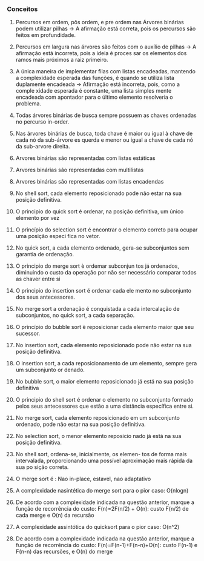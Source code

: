 ### Conceitos

1) Percursos em ordem, pôs ordem, e pre ordem nas Árvores binárias podem utilizar pilhas -> A afirmação está correta, pois os percursos são feitos em profundidade.

2) Percursos em largura nas árvores são feitos com o auxílio de pilhas -> A afirmação está incorreta, pois a ideia é proces sar os elementos dos ramos mais próximos a raiz primeiro.

3) A única maneira de implementar filas com listas encadeadas, mantendo a complexidade esperada das funções, é quando se utiliza lista duplamente encadeada -> Afirmação está incorreta, pois, como a comple xidade esperada é constante, uma lista simples mente encadeada com apontador para o último elemento resolveria o problema.

4) Todas árvores binárias de busca sempre possuem as chaves ordenadas no percurso in-order.

5) Nas árvores binárias de busca, toda chave é maior ou igual à chave de cada nó da sub-árvore es querda e menor ou igual a chave de cada nó da sub-arvore direita.

6) Arvores binárias são representadas com listas estáticas 

7) Arvores binárias são representadas com multilistas

8) Arvores binárias são representadas com listas encadendas

9) No shell sort, cada elemento reposicionado pode não estar na sua posição definitiva.

10) O principio do quick sort é ordenar, na posição definitiva, um único elemento por vez

11) O princípio do selection sort é encontrar o elemento correto para ocupar uma posição especi fica no vetor.

12) No quick sort, a cada elemento ordenado, gera-se subconjuntos sem garantia de ordenação.

13) O principio do merge sort è ordemar subconjun tos já ordenados, diminuindo o custo da operação por não ser necessário comparar todos as chaver entre si

14) O principio do insertion sort é ordenar cada ele mento no subconjunto dos seus antecessores.

15) No merge sort a ordenação é conquistada a cada intercalação de subconjuntos, no quick sort, a cada separação.

16) O princípio do bubble sort è reposicionar cada elemento maior que seu sucessor.

17) No insertion sort, cada elemento reposicionado pode não estar na sua posição definitiva.

18) O insertion sort, a cada reposicionamento de um elemento, sempre gera um subconjunto or denado.

19) No bubble sort, o maior elemento reposicionado já está na sua posição definitiva

20) O principio do shell sort é ordenar o elemento no subconjunto formado pelos seus antecessores que estão a uma distância específica entre si.

21) No merge sort, cada elemento reposicionado em um subconjunto ordenado, pode não estar na sua posição definitiva.

22) No selection sort, o menor elemento reposicio nado já está na sua posição definitiva.

23) No shell sort, ordena-se, inicialmente, os elemen- tos de forma mais intervalada, proporcionando uma possível aproximação mais rápida da sua po sição correta.

24) O merge sort é : Nao in-place, estavel, nao adaptativo 

25) A complexidade nasintética do merge sort para o pior caso: O(nlogn)

26) De acordo com a complexidade indicada na questão anterior, marque a função de recorrência do custo: F(n)=2F(n/2) + O(n): custo F(n/2) de cada merge e O(n) da recursão

27) A complexidade assintótica do quicksort para o pior caso: O(n^2)

28) De acordo com a complexidade indicada na questão anterior, marque a função de recorrência do custo: F(n)=F(n-1)+F(n-n)+O(n): custo F(n-1) e F(n-n) das recursões, e O(n) do merge

